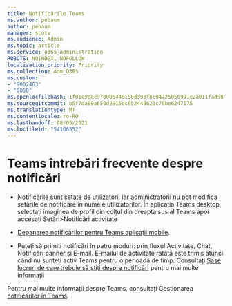 ```yaml
---
title: Notificările Teams
ms.author: pebaum
author: pebaum
manager: scotv
ms.audience: Admin
ms.topic: article
ms.service: o365-administration
ROBOTS: NOINDEX, NOFOLLOW
localization_priority: Priority
ms.collection: Adm_O365
ms.custom:
- "9002463"
- "5050"
ms.openlocfilehash: 1f01e98ec970005446150d393f8c04725050991c2a011fad98f22113f2246681
ms.sourcegitcommit: b5f7da89a650d2915dc652449623c78be6247175
ms.translationtype: MT
ms.contentlocale: ro-RO
ms.lasthandoff: 08/05/2021
ms.locfileid: "54106552"
---
```

# <a name="teams-notifications-faq"></a>Teams întrebări frecvente despre notificări


- Notificările [sunt setate de utilizatori](https://support.microsoft.com/office/1cc31834-5fe5-412b-8edb-43fecc78413d), iar administratorii nu pot modifica setările de notificare în numele utilizatorilor. În aplicația Teams desktop, selectați imaginea de profil din colțul din dreapta sus al Teams apoi accesați Setări>Notificări activitate

- [Depanarea notificărilor pentru Teams aplicații mobile](https://support.microsoft.com/office/6d125ac2-e440-4fab-8e4c-2227a52d460c).

- Puteți să primiți notificări în patru moduri: prin fluxul Activitate, Chat, Notificări banner și E-mail. E-mailul de activitate ratată este trimis atunci când nu sunteți activ Teams pentru o perioadă de timp. Consultați [Șase lucruri de care trebuie să știți despre notificări](https://support.microsoft.com/office/abb62c60-3d15-4968-b86a-42fea9c22cf4) pentru mai multe informații

Pentru mai multe informații despre Teams, consultați Gestionarea [notificărilor în Teams](https://support.office.com/article/1cc31834-5fe5-412b-8edb-43fecc78413d#ID0EAABAAA).
